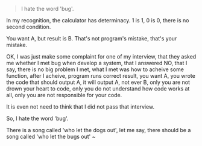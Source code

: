 > I hate the word 'bug'.

In my recognition, the calculator has determinacy.
1 is 1, 0 is 0, there is no second condition.

You want A, but result is B. That's not program's mistake, that's your mistake.

OK, I was just make some complaint for one of my interview, that they asked me whether I met bug when develop a system, that I answered NO, that I say, there is no big problem I met, what I met was how to acheive some function, after I acheive, program runs correct result, you want A, you wrote the code that should output A, it will output A, not ever B, only you are not drown your heart to code, only you do not understand how code works at all, only you are not responsible for your code. 

It is even not need to think that I did not pass that interview. 

So, I hate the word 'bug'.

There is a song called 'who let the dogs out', let me say, there should be a song called 'who let the bugs out' ~
